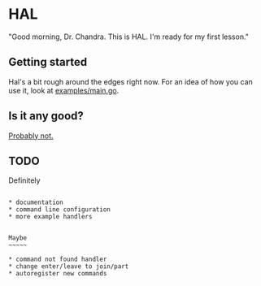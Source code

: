 HAL
=====

"Good morning, Dr. Chandra. This is HAL. I'm ready for my first lesson."

Getting started
---------------

Hal's a bit rough around the edges right now. For an idea of how you can use it, look at [examples/main.go](examples/main.go).

Is it any good?
---------------

[Probably not.](http://news.ycombinator.com/item?id=3067434)


TODO
----

Definitely
~~~~~~~~~~

* documentation
* command line configuration
* more example handlers


Maybe
~~~~~

* command not found handler
* change enter/leave to join/part
* autoregister new commands
